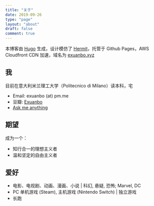 ```yaml
---
title: "关于"
date: 2019-09-26
type: "page"
layout: "about"
draft: false
comment: true
---
```


本博客由 [Hugo](https://gohugo.io/) 生成，设计模仿了 [Hermit](https://hugo-theme-hermit.netlify.com/posts/)，托管于 Github Pages，AWS Cloudfront CDN 加速，域名为 [exuanbo.xyz](https://exuanbo.xyz)

## 我

目前在意大利米兰理工大学（Politecnico di Milano）读本科，宅

- Email: exuanbo (at) pm.me
- 豆瓣: [Exuanbo](https://www.douban.com/people/121508967/)
- [Ask me anything](https://peing.net/zh-CN/exuanbo?event=0)

## 期望

成为一个：

- 知行合一的理想主义者
- 温和坚定的自由主义者

## 爱好

- 电影、电视剧、动画、漫画、小说 | 科幻, 悬疑, 恐怖; Marvel, DC
- PC 单机游戏 (Steam), 主机游戏 (Nintendo Switch) | 独立游戏
- 长跑
